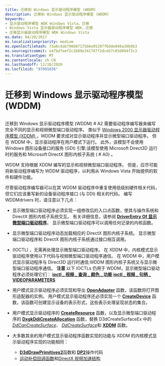 ```yaml
---
title: 迁移到 Windows 显示驱动程序模型 (WDDM)
description: 迁移到 Windows 显示驱动程序模型 (WDDM)
keywords:
- 显示驱动程序模型 WDK Windows Vista，迁移
- Windows Vista 显示器驱动程序模型 WDK，迁移
- 迁移显示器驱动程序模型 WDK Windows Vista
ms.date: 04/20/2017
ms.localizationpriority: medium
ms.openlocfilehash: 73a6c4ab790b07175b6e0528ff6dde040a30b9b3
ms.sourcegitcommit: e47bd7eef2c2b89e3417d7f2dceb7c03d894f3c3
ms.translationtype: MT
ms.contentlocale: zh-CN
ms.lasthandoff: 12/10/2020
ms.locfileid: "97091036"
---
```

# <a name="migrating-to-the-windows-display-driver-model-wddm"></a>迁移到 Windows 显示驱动程序模型 (WDDM)


## <span id="ddk_migrating_to_the_longhorn_display_driver_model_gg"></span><span id="DDK_MIGRATING_TO_THE_LONGHORN_DISPLAY_DRIVER_MODEL_GG"></span>


迁移到 Windows 显示驱动程序模型 (WDDM) # A2 需要驱动程序编写器来编写完全不同的显示和视频微型端口驱动程序。 类似于 [Windows 2000 显示器驱动程序模型 (XDDM) ](windows-2000-display-driver-model-design-guide.md)，WDDM 要求成对显示驱动程序并显示微型端口驱动程序。 但在 WDDM 中，显示驱动程序在用户模式下运行。 此外，该模型不会使用 Windows 图形设备接口的服务 (GDI) 引擎;该模型使用 Microsoft Direct3D 运行时的服务和 Microsoft DirectX 图形内核子系统 ( # A0) 。

WDDM 支持根据 XDDM 编写的显示和视频微型端口驱动程序。 但是，应尽可能将新驱动程序编写为 WDDM 驱动程序，以利用从 Windows Vista 开始提供的软件和硬件功能。

尽管驱动程序编写器可以在其 WDDM 驱动程序中重复使用低级别硬件相关代码，但它们应该重写新的设备驱动程序接口 (与 DDI) 相关的代码。 编写 WDDMdrivers 时，请注意以下几点：

-   显示微型端口驱动程序必须实现一组修改后的入口点函数，使其与操作系统和 DirectX 图形内核子系统交互。 有关详细信息，请参阅 [**DriverEntry Of 显示微型端口驱动程序**](./driverentry-of-display-miniport-driver.md)。 显示微型端口驱动程序可以调用任何记录的内核函数。

-   显示微型端口驱动程序动态加载相应的 DirectX 图形内核子系统。 显示微型端口驱动程序和 DirectX 图形内核子系统通过接口相互调用。

-    (IOCTL) ，无需再处理显示微型端口驱动程序。 在 XDDM 中，内核模式显示驱动程序使用以下代码与视频微型端口驱动程序通信。 在 WDDM 中，用户模式显示驱动程序与 Direct3D 运行时通信;WDDM 图形内核子系统又与显示微型端口驱动程序通信。
    **注意**  以下 IOCTLs 仍用于 WDDM，显示微型端口驱动程序必须处理它们： [**ioctl \_ 视频 \_ 查询 \_ 颜色 \_ 功能**](/windows-hardware/drivers/ddi/ntddvdeo/ni-ntddvdeo-ioctl_video_query_color_capabilities) 
     [**ioctl \_ 视频 \_ 句柄 \_ VIDEOPARAMETERS**](/windows-hardware/drivers/ddi/ntddvdeo/ni-ntddvdeo-ioctl_video_handle_videoparameters)

     

<!-- -->

-   用户模式显示驱动程序必须实现和导出 [**OpenAdapter**](/windows-hardware/drivers/ddi/d3dumddi/nc-d3dumddi-pfnd3dddi_openadapter) 函数，该函数将打开图形适配器的实例。 用户模式显示驱动程序还必须实现一个 [**CreateDevice**](/windows-hardware/drivers/ddi/d3dumddi/nc-d3dumddi-pfnd3dddi_createdevice) 函数，该函数可创建显示设备的表示形式，这些表示处理呈现状态的集合。

-   用户模式显示驱动程序的 [**CreateResource**](/windows-hardware/drivers/ddi/d3dumddi/nc-d3dumddi-pfnd3dddi_createresource) 函数，以及显示微型端口驱动程序的 [**DxgkDdiCreateAllocation**](/windows-hardware/drivers/ddi/d3dkmddi/nc-d3dkmddi-dxgkddi_createallocation) 函数，替换 D3dCreateSurfaceEx 中的 [*DdCanCreateSurface*](/previous-versions/windows/hardware/drivers/ff549213(v=vs.85))、 [*DdCreateSurface*](/previous-versions/windows/hardware/drivers/ff549263(v=vs.85))和 [**XDDM**](/windows/win32/api/ddrawint/nc-ddrawint-pdd_createsurfaceex) 函数。

-   大多数其余的用户模式显示驱动程序函数实现的功能与 XDDM 的内核模式显示驱动程序实现的功能相同：
    -   [**D3dDrawPrimitives2**](/windows-hardware/drivers/ddi/d3dhal/nc-d3dhal-lpd3dhal_drawprimitives2cb)函数和 [**DP2**](/windows-hardware/drivers/ddi/d3dhal/ne-d3dhal-_d3dhal_dp2operation)操作代码
    -   [运动补偿回调函数](/windows-hardware/drivers/ddi/_display/#functions)和[DirectX 视频加速结构](/windows-hardware/drivers/ddi/_display/#structures)

 

